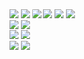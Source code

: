 <div>
  
<img src="https://img.shields.io/badge/springboot-6DB33F?style=flat&logo=springboot&logoColor=white"/>

<img src="https://img.shields.io/badge/hibernate-59666CF?style=flat&logo=hibernate&logoColor=white"/>

<img src="https://img.shields.io/badge/mysql-4479A1?style=flat&logo=mysql&logoColor=white"/>

<img src="https://img.shields.io/badge/docker-2496ED?style=flat&logo=docker&logoColor=white"/>

<img src="https://img.shields.io/badge/docker-2496ED?style=flat&logo=docker&logoColor=white"/>

<img src="https://img.shields.io/badge/amazonaws-#232F3E?style=flat&logo=amazonaws&logoColor=white"/>

<br>

<img src="https://img.shields.io/badge/intellijidea-000000?style=flat&logo=intellijidea&logoColor=white"/>

<img src="https://img.shields.io/badge/macos-000000?style=flat&logo=macos&logoColor=white"/>

<br>

<img src="https://img.shields.io/badge/vuedotjs-4FC08D?style=flat&logo=vuedotjs&logoColor=white"/>

<img src="https://img.shields.io/badge/react-61DAFB?style=flat&logo=react&logoColor=white"/>

<br>

<img src="https://img.shields.io/badge/reactivex-B7178C?style=flat&logo=reactivex&logoColor=white"/>

<img src="https://img.shields.io/badge/swift-F05138?style=flat&logo=swift&logoColor=white"/>


</div>



<!--
**newkayak12/newkayak12** is a ✨ _special_ ✨ repository because its `README.md` (this file) appears on your GitHub profile.

Here are some ideas to get you started:

- 🔭 I’m currently working on ...
- 🌱 I’m currently learning ...
- 👯 I’m looking to collaborate on ...
- 🤔 I’m looking for help with ...
- 💬 Ask me about ...
- 📫 How to reach me: ...
- 😄 Pronouns: ...
- ⚡ Fun fact: ...
-->
